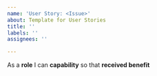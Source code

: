 ```yaml
---
name: 'User Story: <Issue>'
about: Template for User Stories
title: ''
labels: ''
assignees: ''

---
```


As a **role** I can **capability** so that **received benefit**
